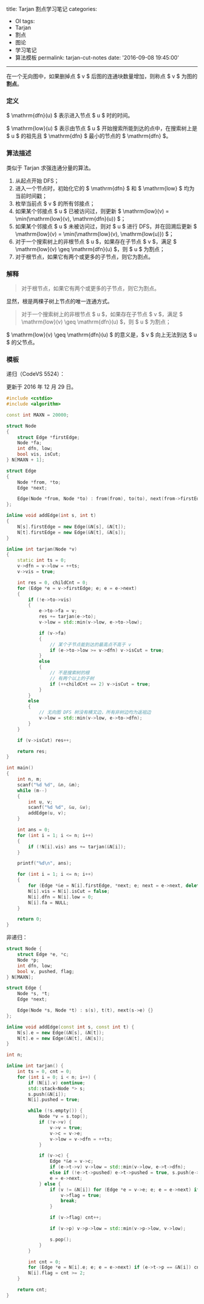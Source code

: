 title: Tarjan 割点学习笔记
categories:
  - OI
tags:
  - Tarjan
  - 割点
  - 图论
  - 学习笔记
  - 算法模板
permalink: tarjan-cut-notes
date: '2016-09-08 19:45:00'
---

在一个无向图中，如果删掉点 $ v $ 后图的连通块数量增加，则称点 $ v $ 为图的**割点**。

<!-- more -->

### 定义

$ \mathrm{dfn}(u) $ 表示进入节点 $ u $ 时的时间。

$ \mathrm{low}(u) $ 表示由节点 $ u $ 开始搜索所能到达的点中，在搜索树上是 $ u $ 的祖先且 $ \mathrm{dfn} $ 最小的节点的 $ \mathrm{dfn} $。

### 算法描述

类似于 Tarjan 求强连通分量的算法。

1. 从起点开始 DFS；
2. 进入一个节点时，初始化它的 $ \mathrm{dfn} $ 和 $ \mathrm{low} $ 均为当前时间戳；
3. 枚举当前点 $ v $ 的所有邻接点；
4. 如果某个邻接点 $ u $ 已被访问过，则更新 $ \mathrm{low}(v) = \min(\mathrm{low}(v), \mathrm{dfn}(u)) $；
5. 如果某个邻接点 $ u $ 未被访问过，则对 $ u $ 进行 DFS，并在回溯后更新 $ \mathrm{low}(v) = \min(\mathrm{low}(v), \mathrm{low(u)}) $；
6. 对于一个搜索树上的非根节点 $ u $，如果存在子节点 $ v $，满足 $ \mathrm{low}(v) \geq \mathrm{dfn}(u) $，则 $ u $ 为割点；
7. 对于根节点，如果它有两个或更多的子节点，则它为割点。

### 解释

> 对于根节点，如果它有两个或更多的子节点，则它为割点。

显然，根是两棵子树上节点的唯一连通方式。

> 对于一个搜索树上的非根节点 $ u $，如果存在子节点 $ v $，满足 $ \mathrm{low}(v) \geq \mathrm{dfn}(u) $，则 $ u $ 为割点；

$ \mathrm{low}(v) \geq \mathrm{dfn}(u) $ 的意义是，$ v $ 向上无法到达 $ u $ 的父节点。

### 模板

递归（CodeVS 5524）：

更新于 2016 年 12 月 29 日。


```cpp
#include <cstdio>
#include <algorithm>

const int MAXN = 20000;

struct Node
{
    struct Edge *firstEdge;
    Node *fa;
    int dfn, low;
    bool vis, isCut;
} N[MAXN + 1];

struct Edge
{
    Node *from, *to;
    Edge *next;

    Edge(Node *from, Node *to) : from(from), to(to), next(from->firstEdge) {}
};

inline void addEdge(int s, int t)
{
    N[s].firstEdge = new Edge(&N[s], &N[t]);
    N[t].firstEdge = new Edge(&N[t], &N[s]);
}

inline int tarjan(Node *v)
{
    static int ts = 0;
    v->dfn = v->low = ++ts;
    v->vis = true;

    int res = 0, childCnt = 0;
    for (Edge *e = v->firstEdge; e; e = e->next)
    {
        if (!e->to->vis)
        {
            e->to->fa = v;
            res += tarjan(e->to);
            v->low = std::min(v->low, e->to->low);

            if (v->fa)
            {
                // 某个子节点能到达的最高点不高于 v
                if (e->to->low >= v->dfn) v->isCut = true;
            }
            else
            {
                // 不是搜索树的根
                // 有两个以上的子树
                if (++childCnt == 2) v->isCut = true;
            }
        }
        else
        {
            // 无向图 DFS 树没有横叉边，所有非树边均为返祖边
            v->low = std::min(v->low, e->to->dfn);
        }
    }

    if (v->isCut) res++;

    return res;
}

int main()
{
    int n, m;
    scanf("%d %d", &n, &m);
    while (m--)
    {
        int u, v;
        scanf("%d %d", &u, &v);
        addEdge(u, v);
    }

    int ans = 0;
    for (int i = 1; i <= n; i++)
    {
        if (!N[i].vis) ans += tarjan(&N[i]);
    }

    printf("%d\n", ans);

    for (int i = 1; i <= n; i++)
    {
        for (Edge *&e = N[i].firstEdge, *next; e; next = e->next, delete e, e = next);
        N[i].vis = N[i].isCut = false;
        N[i].dfn = N[i].low = 0;
        N[i].fa = NULL;
    }

    return 0;
}
```

非递归：

```cpp
struct Node {
    struct Edge *e, *c;
    Node *p;
    int dfn, low;
    bool v, pushed, flag;
} N[MAXN];

struct Edge {
    Node *s, *t;
    Edge *next;

    Edge(Node *s, Node *t) : s(s), t(t), next(s->e) {}
};

inline void addEdge(const int s, const int t) {
    N[s].e = new Edge(&N[s], &N[t]);
    N[t].e = new Edge(&N[t], &N[s]);
}

int n;

inline int tarjan() {
    int ts = 0, cnt = 0;
    for (int i = 0; i < n; i++) {
        if (N[i].v) continue;
        std::stack<Node *> s;
        s.push(&N[i]);
        N[i].pushed = true;

        while (!s.empty()) {
            Node *v = s.top();
            if (!v->v) {
                v->v = true;
                v->c = v->e;
                v->low = v->dfn = ++ts;
            }

            if (v->c) {
                Edge *&e = v->c;
                if (e->t->v) v->low = std::min(v->low, e->t->dfn);
                else if (!e->t->pushed) e->t->pushed = true, s.push(e->t), e->t->p = v;
                e = e->next;
            } else {
                if (v != &N[i]) for (Edge *e = v->e; e; e = e->next) if (e->t->low >= v->dfn && e->t->p == v) {
                    v->flag = true;
                    break;
                }

                if (v->flag) cnt++;

                if (v->p) v->p->low = std::min(v->p->low, v->low);

                s.pop();
            }
        }

        int cnt = 0;
        for (Edge *e = N[i].e; e; e = e->next) if (e->t->p == &N[i]) cnt++;
        N[i].flag = cnt >= 2;
    }

    return cnt;
}
```